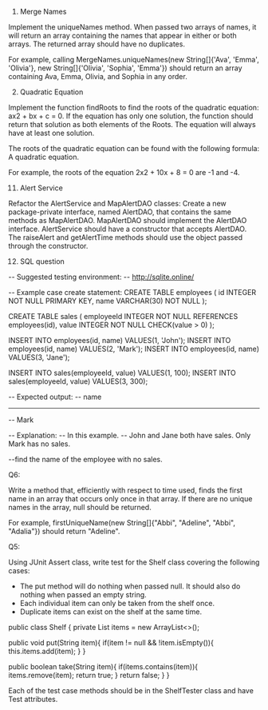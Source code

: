 1. Merge Names

Implement the uniqueNames method. When passed two arrays of names, it will return an array containing the names that appear in either or both arrays. The returned array should have no duplicates.

For example, calling MergeNames.uniqueNames(new String[]{'Ava', 'Emma', 'Olivia'}, new String[]{'Olivia', 'Sophia', 'Emma'}) should return an array containing Ava, Emma, Olivia, and Sophia in any order.

2. Quadratic Equation

Implement the function findRoots to find the roots of the quadratic equation: ax2 + bx + c = 0. If the equation has only one solution, the function should return that solution as both elements of the Roots. The equation will always have at least one solution.

The roots of the quadratic equation can be found with the following formula: A quadratic equation.

For example, the roots of the equation 2x2 + 10x + 8 = 0 are -1 and -4.

11. Alert Service

Refactor the AlertService and MapAlertDAO classes:
Create a new package-private interface, named AlertDAO, that contains the same methods as MapAlertDAO.
MapAlertDAO should implement the AlertDAO interface.
AlertService should have a constructor that accepts AlertDAO.
The raiseAlert and getAlertTime methods should use the object passed through the constructor.

12. SQL question

-- Suggested testing environment:
-- http://sqlite.online/

-- Example case create statement:
CREATE TABLE employees (
  id INTEGER NOT NULL PRIMARY KEY,
  name VARCHAR(30) NOT NULL
);

CREATE TABLE sales (
  employeeId INTEGER NOT NULL REFERENCES employees(id), 
  value INTEGER NOT NULL CHECK(value > 0)
);

INSERT INTO employees(id, name) VALUES(1, 'John');
INSERT INTO employees(id, name) VALUES(2, 'Mark');
INSERT INTO employees(id, name) VALUES(3, 'Jane');

INSERT INTO sales(employeeId, value) VALUES(1, 100);
INSERT INTO sales(employeeId, value) VALUES(3, 300);

-- Expected output:
-- name
-- ----
-- Mark

-- Explanation:
-- In this example.
-- John and Jane both have sales. Only Mark has no sales.

--find the name of the employee with no sales.

Q6:

Write a method that, efficiently with respect to time used, finds the first name in an array that occurs only once in that array. If there are no unique names in the array, null should be returned.

For example, firstUniqueName(new String[]{"Abbi", "Adeline", "Abbi", "Adalia"}) should return "Adeline".

Q5:

Using JUnit Assert class, write test for the Shelf class covering the following cases:

- The put method will do nothing when passed null. It should also do nothing when passed an empty string.
- Each individual item can only be taken from the shelf once.
- Duplicate items can exist on the shelf at the same time.

public class Shelf {
  private List<String> items = new ArrayList<>();

  public void put(String item){
    if(item != null && !item.isEmpty()){
      this.items.add(item);
    }
  }

  public boolean take(String item){
    if(items.contains(item)){
      items.remove(item);
      return true;
    }
    return false;
  }
}

Each of the test case methods should be in the ShelfTester class and have Test attributes.


